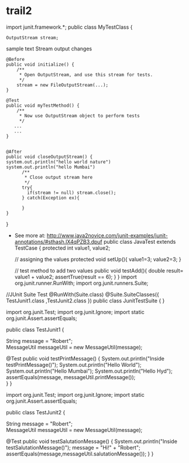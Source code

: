 # trail2

import junit.framework.*;
public class MyTestClass {
     
    OutputStream stream;
sample text
Stream output changes
     
    @Before
    public void initialize() {
        /**
         * Open OutputStream, and use this stream for tests.
         */
        stream = new FileOutputStream(...);
    }
     
    @Test
    public void myTestMethod() {
        /**
         * Now use OutputStream object to perform tests
         */
       ...
       ...
    }
     
     
    @After
    public void closeOutputStream() {
    system.out.println("hello world nature")
    system.out.println("hello Mumbai")
          /**
           * Close output stream here
           */
          try{
            if(stream != null) stream.close(); 
          } catch(Exception ex){
             
          }
    }
 }
- See more at: http://www.java2novice.com/junit-examples/junit-annotations/#sthash.lX4qPZB3.dpuf
public class JavaTest extends TestCase {
   protected int value1, value2;
   
   // assigning the values
   protected void setUp(){
      value1=3;
      value2=3;
   }

   // test method to add two values
   public void testAdd(){
      double result= value1 + value2;
      assertTrue(result == 6);
   }
}
import org.junit.runner.RunWith;
import org.junit.runners.Suite;

//JUnit Suite Test
@RunWith(Suite.class)
@Suite.SuiteClasses({ 
   TestJunit1.class ,TestJunit2.class
})
public class JunitTestSuite {
}

import org.junit.Test;
import org.junit.Ignore;
import static org.junit.Assert.assertEquals;

public class TestJunit1 {

   String message = "Robert";	
   MessageUtil messageUtil = new MessageUtil(message);
   
   @Test
   public void testPrintMessage() {	
      System.out.println("Inside testPrintMessage()");
 System.out.println("Hello World"); 
 System.out.println("Hello Mumbai");
 System.out.println("Hello Hyd");   
      assertEquals(message, messageUtil.printMessage());     
   }
}

import org.junit.Test;
import org.junit.Ignore;
import static org.junit.Assert.assertEquals;

public class TestJunit2 {

   String message = "Robert";	
   MessageUtil messageUtil = new MessageUtil(message);
 
   @Test
   public void testSalutationMessage() {
      System.out.println("Inside testSalutationMessage()");
      message = "Hi!" + "Robert";
      assertEquals(message,messageUtil.salutationMessage());
   }
}
